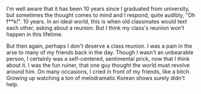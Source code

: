 I'm well aware that it has been 10 years since I graduated from university, but sometimes the thought comes to mind and I respond, quite audibly, "Oh f**k!". 10 years. In an ideal world, this is when old classmates would text each other, asking about a reunion. But I think my class's reunion won't happen in this lifetime.

But then again, perhaps I don't deserve a class reunion. I was a pain in the arse to many of my friends back in the day. Though I wasn't an unbearable person, I certainly was a self-centered, sentimental prick, now that I think about it. I was the fun ruiner, that one guy thought the world must revolve around him. On many occasions, I cried in front of my friends, like a bitch.  Growing up watching a ton of melodramatic Korean shows surely didn't help.